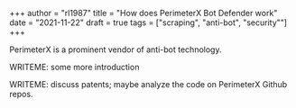 +++
author = "rl1987"
title = "How does PerimeterX Bot Defender work"
date = "2021-11-22"
draft = true
tags = ["scraping", "anti-bot", "security""]
+++

PerimeterX is a prominent vendor of anti-bot technology. 

WRITEME: some more introduction

WRITEME: discuss patents; maybe analyze the code on PerimeterX Github repos.

